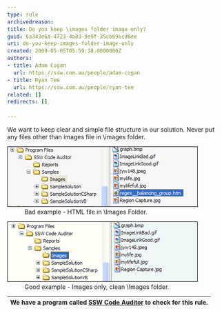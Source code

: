 ```yaml
---
type: rule
archivedreason: 
title: Do you keep \images folder image only?
guid: 6a343e6a-4723-4a83-9e9f-35cb69ecd8ee
uri: do-you-keep-images-folder-image-only
created: 2009-05-05T05:59:38.0000000Z
authors:
- title: Adam Cogan
  url: https://ssw.com.au/people/adam-cogan
- title: Ryan Tee
  url: https://ssw.com.au/people/ryan-tee
related: []
redirects: []

---
```


We want to keep clear and simple file structure in our solution. Never put any files other than images file in \images folder.  
<!--endintro-->
<dl class="badImage">    <dt><img style="border-bottom:0px solid;border-left:0px solid;border-top:0px solid;border-right:0px solid;" border="0" alt="Image bad link" src="OnlyImageBad.gif"> </dt>
    <dd>Bad example - HTML file in \Images Folder.</dd></dl><dl class="goodImage">    <dt><img style="border-bottom:0px solid;border-left:0px solid;border-top:0px solid;border-right:0px solid;" border="0" alt="Image good link" src="OnlyImageGood.gif"> </dt>
    <dd>Good example - Images only, clean \Images folder.</dd></dl>



| We have a program called [SSW Code Auditor](http://www.ssw.com.au/ssw/CodeAuditor/Default.aspx) to check for this rule. |
| --- |
